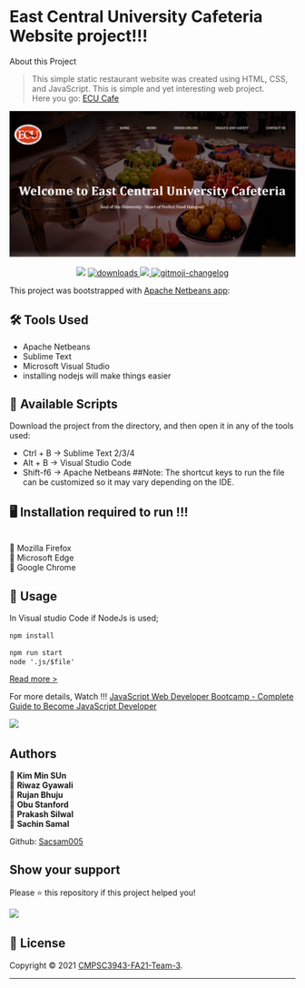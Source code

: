 # East Central University Cafeteria Website project!!!

About this Project
> This simple static restaurant website was created using HTML, CSS, and JavaScript. This is simple and yet interesting web project.
> <br>Here you go: [ECU Cafe](https://sacsam005.github.io/SoftwareDesign-ECU-cafe/)
 
 <img src="https://github.com/CMPSC3943FA21/team-3/blob/main/img/Screenshot%20(10).png?raw=true">

<p align="center">
  <img src="https://img.shields.io/npm/v/readme-md-generator.svg?orange=blue" />
  <a href="https://www.npmjs.com/package/readme-md-generator">
    <img alt="downloads" src="https://img.shields.io/npm/dm/readme-md-generator.svg?color=blue" target="_blank" />
  </a>
  <a href="https://codecov.io/gh/kefranabg/readme-md-generator">
    <img src="https://codecov.io/gh/kefranabg/readme-md-generator/branch/master/graph/badge.svg" />
  </a>
  <a href="https://github.com/frinyvonnick/gitmoji-changelog">
    <img src="https://img.shields.io/badge/changelog-gitmoji-brightgreen.svg" alt="gitmoji-changelog">
  </a> 
</p>

This project was bootstrapped with [Apache Netbeans app](https://netbeans.apache.org/download/index.html):

## 🛠️ Tools Used
* Apache Netbeans
* Sublime Text
* Microsoft Visual Studio
* installing nodejs will make things easier

##	📃 Available Scripts
Download the project from the directory, and then open it in any of the tools used:
* Ctrl + B -> Sublime Text 2/3/4 
* Alt + B -> Visual Studio Code
* Shift-f6 -> Apache Netbeans
##Note: The shortcut keys to run the file can be customized so it may vary depending on the IDE.

## 🖥️ Installation required to run !!!
<br>📌 Mozilla Firefox
<br>📌 Microsoft Edge
<br>📌 Google Chrome

## 🚀 Usage
In Visual studio Code if NodeJs is used;
```
npm install
```
```
npm run start
node '.js/$file'
```

[Read more >](https://sacsam005.github.io/javascriptAbsoluteBeginners-Challenges/)

For more details, Watch !!! [JavaScript Web Developer Bootcamp - Complete Guide to Become JavaScript Developer](https://youtu.be/l4w_i2ac4vc) <br>

<img src="https://media4.giphy.com/media/xT9IgzoKnwFNmISR8I/giphy.gif">

## Authors

👩 **Kim Min SUn**
<br>👤 **Riwaz Gyawali**
<br>👤 **Rujan Bhuju**
<br>👤 **Obu Stanford**
<br>👤 **Prakash Silwal**
<br>👤 **Sachin Samal**

 Github: [Sacsam005](https://github.com/Sacsam005)

## Show your support

Please ⭐️ this repository if this project helped you!

<a href="https://www.linkedin.com/in/sachin-samal-590b19138/">
  <img src="https://media3.giphy.com/media/w9wfZxg6RSqhq/giphy.gif?cid=ecf05e47w7ay9viuwgl7jh0mt20l7i5bdtkktj8x6rbnnbx8&rid=giphy.gif&ct=g" width="160">
</a>

## 📝 License

Copyright © 2021 [CMPSC3943-FA21-Team-3](https://github.com/Sacsam005).<br />


---

